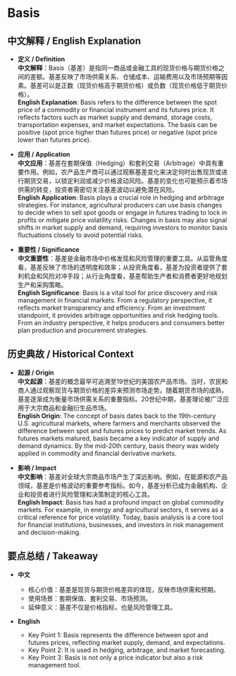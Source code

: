 # Basis

## 中文解释 / English Explanation

* **定义 / Definition**  
  **中文解释**：Basis（基差）是指同一商品或金融工具的现货价格与期货价格之间的差额。基差反映了市场供需关系、仓储成本、运输费用以及市场预期等因素。基差可以是正数（现货价格高于期货价格）或负数（现货价格低于期货价格）。  
  **English Explanation**: Basis refers to the difference between the spot price of a commodity or financial instrument and its futures price. It reflects factors such as market supply and demand, storage costs, transportation expenses, and market expectations. The basis can be positive (spot price higher than futures price) or negative (spot price lower than futures price).

* **应用 / Application**  
  **中文应用**：基差在套期保值（Hedging）和套利交易（Arbitrage）中具有重要作用。例如，农产品生产商可以通过观察基差变化来决定何时出售现货或进行期货交易，以锁定利润或减少价格波动风险。基差的变化也可能预示着市场供需的转变，投资者需密切关注基差波动以避免潜在风险。  
  **English Application**: Basis plays a crucial role in hedging and arbitrage strategies. For instance, agricultural producers can use basis changes to decide when to sell spot goods or engage in futures trading to lock in profits or mitigate price volatility risks. Changes in basis may also signal shifts in market supply and demand, requiring investors to monitor basis fluctuations closely to avoid potential risks.

* **重要性 / Significance**  
  **中文重要性**：基差是金融市场中价格发现和风险管理的重要工具。从监管角度看，基差反映了市场的透明度和效率；从投资角度看，基差为投资者提供了套利机会和风险对冲手段；从行业角度看，基差帮助生产者和消费者更好地规划生产和采购策略。  
  **English Significance**: Basis is a vital tool for price discovery and risk management in financial markets. From a regulatory perspective, it reflects market transparency and efficiency. From an investment standpoint, it provides arbitrage opportunities and risk hedging tools. From an industry perspective, it helps producers and consumers better plan production and procurement strategies.

## 历史典故 / Historical Context

* **起源 / Origin**  
  **中文起源**：基差的概念最早可追溯至19世纪的美国农产品市场。当时，农民和商人通过观察现货与期货价格的差异来预测市场走势。随着期货市场的成熟，基差逐渐成为衡量市场供需关系的重要指标。20世纪中期，基差理论被广泛应用于大宗商品和金融衍生品市场。  
  **English Origin**: The concept of basis dates back to the 19th-century U.S. agricultural markets, where farmers and merchants observed the difference between spot and futures prices to predict market trends. As futures markets matured, basis became a key indicator of supply and demand dynamics. By the mid-20th century, basis theory was widely applied in commodity and financial derivative markets.

* **影响 / Impact**  
  **中文影响**：基差对全球大宗商品市场产生了深远影响。例如，在能源和农产品领域，基差是价格波动的重要参考指标。如今，基差分析已成为金融机构、企业和投资者进行风险管理和决策制定的核心工具。  
  **English Impact**: Basis has had a profound impact on global commodity markets. For example, in energy and agricultural sectors, it serves as a critical reference for price volatility. Today, basis analysis is a core tool for financial institutions, businesses, and investors in risk management and decision-making.

## 要点总结 / Takeaway

* **中文**  
  - 核心价值：基差是现货与期货价格差异的体现，反映市场供需和预期。  
  - 使用场景：套期保值、套利交易、市场预测。  
  - 延伸意义：基差不仅是价格指标，也是风险管理工具。

* **English**  
  - Key Point 1: Basis represents the difference between spot and futures prices, reflecting market supply, demand, and expectations.  
  - Key Point 2: It is used in hedging, arbitrage, and market forecasting.  
  - Key Point 3: Basis is not only a price indicator but also a risk management tool.